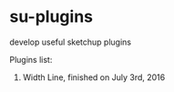 # su-plugins
develop useful sketchup plugins

Plugins list:
1. Width Line, finished on July 3rd, 2016
